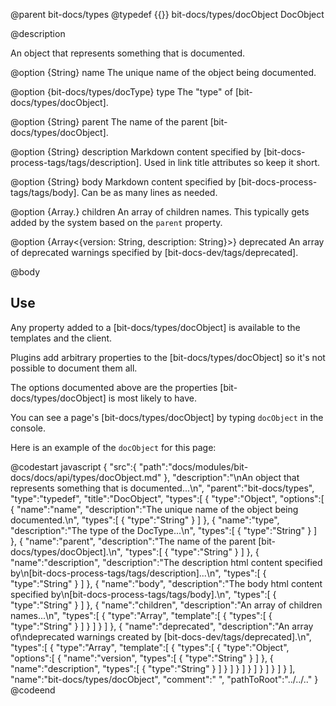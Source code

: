 @parent bit-docs/types
@typedef {{}} bit-docs/types/docObject DocObject

@description

An object that represents something that is documented.

@option {String} name The unique name of the object being documented.

@option {bit-docs/types/docType} type The "type" of [bit-docs/types/docObject].

@option {String} parent The name of the parent [bit-docs/types/docObject].

@option {String} description Markdown content specified by
[bit-docs-process-tags/tags/description]. Used in link title attributes so
keep it short.

@option {String} body Markdown content specified by
[bit-docs-process-tags/tags/body]. Can be as many lines as needed.

@option {Array.<String>} children An array of children names. This typically
gets added by the system based on the `parent` property.

@option {Array<{version: String, description: String}>} deprecated An array of
deprecated warnings specified by [bit-docs-dev/tags/deprecated].

@body

## Use

Any property added to a [bit-docs/types/docObject] is available to the
templates and the client.

Plugins add arbitrary properties to the [bit-docs/types/docObject] so it's not
possible to document them all.

The options documented above are the properties [bit-docs/types/docObject] is
most likely to have.

You can see a page's [bit-docs/types/docObject] by typing `docObject` in the
console.

Here is an example of the `docObject` for this page:

@codestart javascript
{
  "src":{
    "path":"docs/modules/bit-docs/docs/api/types/docObject.md"
  },
  "description":"\nAn object that represents something that is documented...\n",
  "parent":"bit-docs/types",
  "type":"typedef",
  "title":"DocObject",
  "types":[
    {
      "type":"Object",
      "options":[
        {
          "name":"name",
          "description":"The unique name of the object being documented.\n",
          "types":[
            {
              "type":"String"
            }
          ]
        },
        {
          "name":"type",
          "description":"The type of the DocType...\n",
          "types":[
            {
              "type":"String"
            }
          ]
        },
        {
          "name":"parent",
          "description":"The name of the parent [bit-docs/types/docObject].\n",
          "types":[
            {
              "type":"String"
            }
          ]
        },
        {
          "name":"description",
          "description":"The description html content specified by\n[bit-docs-process-tags/tags/description]...\n",
          "types":[
            {
              "type":"String"
            }
          ]
        },
        {
          "name":"body",
          "description":"The body html content specified by\n[bit-docs-process-tags/tags/body].\n",
          "types":[
            {
              "type":"String"
            }
          ]
        },
        {
          "name":"children",
          "description":"An array of children names...\n",
          "types":[
            {
              "type":"Array",
              "template":[
                {
                  "types":[
                    {
                      "type":"String"
                    }
                  ]
                }
              ]
            }
          ]
        },
        {
          "name":"deprecated",
          "description":"An array of\ndeprecated warnings created by [bit-docs-dev/tags/deprecated].\n",
          "types":[
            {
              "type":"Array",
              "template":[
                {
                  "types":[
                    {
                      "type":"Object",
                      "options":[
                        {
                          "name":"version",
                          "types":[
                            {
                              "type":"String"
                            }
                          ]
                        },
                        {
                          "name":"description",
                          "types":[
                            {
                              "type":"String"
                            }
                          ]
                        }
                      ]
                    }
                  ]
                }
              ]
            }
          ]
        }
      ]
    }
  ],
  "name":"bit-docs/types/docObject",
  "comment":" ",
  "pathToRoot":"../../.."
}
@codeend
